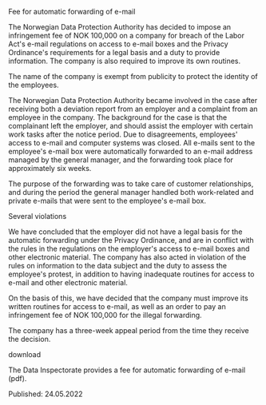 Fee for automatic forwarding of e-mail

The Norwegian Data Protection Authority has decided to impose an infringement fee of NOK 100,000 on a company for breach of the Labor Act's e-mail regulations on access to e-mail boxes and the Privacy Ordinance's requirements for a legal basis and a duty to provide information. The company is also required to improve its own routines.

The name of the company is exempt from publicity to protect the identity of the employees.

The Norwegian Data Protection Authority became involved in the case after receiving both a deviation report from an employer and a complaint from an employee in the company. The background for the case is that the complainant left the employer, and should assist the employer with certain work tasks after the notice period. Due to disagreements, employees' access to e-mail and computer systems was closed. All e-mails sent to the employee's e-mail box were automatically forwarded to an e-mail address managed by the general manager, and the forwarding took place for approximately six weeks.

The purpose of the forwarding was to take care of customer relationships, and during the period the general manager handled both work-related and private e-mails that were sent to the employee's e-mail box.

Several violations

We have concluded that the employer did not have a legal basis for the automatic forwarding under the Privacy Ordinance, and are in conflict with the rules in the regulations on the employer's access to e-mail boxes and other electronic material. The company has also acted in violation of the rules on information to the data subject and the duty to assess the employee's protest, in addition to having inadequate routines for access to e-mail and other electronic material.

On the basis of this, we have decided that the company must improve its written routines for access to e-mail, as well as an order to pay an infringement fee of NOK 100,000 for the illegal forwarding.

The company has a three-week appeal period from the time they receive the decision.

download

The Data Inspectorate provides a fee for automatic forwarding of e-mail (pdf).

Published: 24.05.2022
